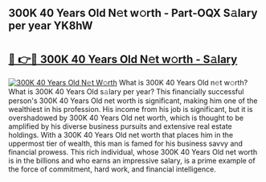 ## 300K 40 Years Old N𝚎t w𝚘rth - Part-OQX S𝚊lary per year YK8hW

# <h2><a href="http://gc1nve.nevu.top/?p=300K+40+Years+Old">🔗 👉🔴 300K 40 Years Old N𝚎t w𝚘rth - S𝚊lary</a></h2>

[![300K 40 Years Old N𝚎t W𝚘rth](https://i.imgur.com/Oavwk0R.jpeg)](http://gc1nve.nevu.top/?p=300K+40+Years+Old)
What is 300K 40 Years Old n𝚎t w𝚘rth? What is 300K 40 Years Old s𝚊lary per year?
This financially successful person's 300K 40 Years Old net worth is significant, making him one of the wealthiest in his profession. His income from his job is significant, but it is overshadowed by 300K 40 Years Old net worth, which is thought to be amplified by his diverse business pursuits and extensive real estate holdings. With a 300K 40 Years Old net worth that places him in the uppermost tier of wealth, this man is famed for his business savvy and financial prowess. This rich individual, whose 300K 40 Years Old net worth is in the billions and who earns an impressive salary, is a prime example of the force of commitment, hard work, and financial intelligence.
